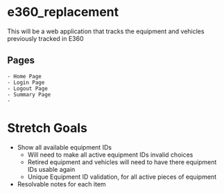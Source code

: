 # e360_replacement
This will be a web application that tracks the equipment and vehicles previously tracked in E360

## Pages
    - Home Page
    - Login Page
    - Logout Page
    - Summary Page
    - 

# Stretch Goals
- Show all available equipment IDs
    - Will need to make all active equipment IDs invalid choices
    - Retired equipment and vehicles will need to have there equipment IDs usable again
    - Unique Equipment ID validation, for all active pieces of equipment
- Resolvable notes for each item